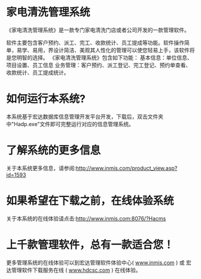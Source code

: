 # 家电清洗管理系统

《家电清洗管理系统》是一款专门家电清洗门店或者公司开发的一款管理软件。

软件主要包含客户预约、派工、完工、收款统计、员工提成等功能。软件操作简单，易学、易用，界设计简洁、美观其人性化的管理可以使您轻易上手，该软件将是您明智的选择。 《家电清洗管理系统》包含如下功能： 基本信息：单位信息、项目设置、员工信息 业务管理：客户预约、派工登记、完工登记、预约单查看、收款统计、员工提成统计。

# 如何运行本系统?

本系统基于宏达数据库信息管理开发平台开发，下载后，双击文件夹中"Hadp.exe"文件即可完整运行对应的信息管理系统。

# 了解系统的更多信息

关于本系统更多信息，请参阅:http://www.inmis.com/product_view.asp?id=1593

# 如果希望在下载之前，在线体验系统

关于本系统的在线体验请点击:http://www.inmis.com:8076/?Hacms

# 上千款管理软件，总有一款适合您！

更多管理系统的在线体验可以到宏达管理软件体验中心( www.inmis.com ) 或 宏达管理软件下载服务在线 ( www.hdcsc.com ) 在线体验。

